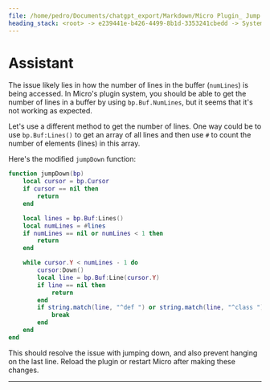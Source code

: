 ```yaml
---
file: /home/pedro/Documents/chatgpt_export/Markdown/Micro Plugin_ Jump Definitions.md
heading_stack: <root> -> e239441e-b426-4499-8b1d-3353241cbedd -> System -> c7ec2628-081c-4452-bad7-9d9408a37dbe -> System -> aaa2959b-ba07-4598-ae83-f18f3743ceda -> User -> 55a82fb5-6597-4870-bc54-3f056fcc765d -> Assistant -> aaa28f27-4c2e-43e0-bd23-02e759e2a046 -> User -> 13728b7a-2735-4e1d-9a06-14e6d8e00587 -> Assistant -> aaa22449-e24e-47d9-8610-6cdba5cba27e -> User -> 8726a647-85de-484c-a4a8-09246e56d7d3 -> Assistant -> aaa2dc7a-7bca-4ccf-b445-8af0a21c8fe5 -> User -> Plugins -> Lua callbacks -> Accessing micro functions -> Accessing the Go standard library -> Adding help files, syntax files, or colorschemes in your plugin -> Default plugins -> Plugin Manager -> 4b434983-1975-4b4c-9096-c796fb2afd2b -> Assistant -> aaa29d93-dd8b-4642-876d-c0803d007f6f -> User -> 1493a977-cc93-4d9b-8394-90ae475b5153 -> Assistant -> aaa22da2-5287-4b7a-b4f0-449a5a7a7211 -> User -> d2577d1b-6f51-491d-8b98-200b7aa67ae8 -> Assistant -> aaa23f15-a56c-4552-9dab-3f0098355286 -> User -> 78149733-8486-47b0-ac5b-a3168c040ea4 -> Assistant -> aaa25208-4813-436d-97a8-2b1e8577a6a3 -> User -> cab0d8b0-ffb6-421b-a14c-7008f19b69bc -> Assistant -> aaa2683a-56c9-4931-a410-60fd60be9003 -> User -> b49b7c06-6077-42fa-841c-1f1ee9077863 -> Assistant -> aaa22d32-edc4-4b28-ac03-cd576c14ea82 -> User -> f313744e-d56b-4898-8697-6de96941ecdb -> Assistant -> a962e220-fe10-45d7-9e6c-69c1a6e1bcda -> Assistant -> aaa228ff-6b50-4e9b-8528-f96636ff23cd -> User -> 7d83e800-8db0-43a4-b2b8-e5c632e6cebf -> Assistant
---
```

# Assistant

The issue likely lies in how the number of lines in the buffer (`numLines`) is being accessed. In Micro's plugin system, you should be able to get the number of lines in a buffer by using `bp.Buf.NumLines`, but it seems that it's not working as expected.

Let's use a different method to get the number of lines. One way could be to use `bp.Buf:Lines()` to get an array of all lines and then use `#` to count the number of elements (lines) in this array.

Here's the modified `jumpDown` function:

```lua
function jumpDown(bp)
    local cursor = bp.Cursor
    if cursor == nil then
        return
    end

    local lines = bp.Buf:Lines()
    local numLines = #lines
    if numLines == nil or numLines < 1 then
        return
    end

    while cursor.Y < numLines - 1 do
        cursor:Down()
        local line = bp.Buf:Line(cursor.Y)
        if line == nil then
            return
        end
        if string.match(line, "^def ") or string.match(line, "^class ") then
            break
        end
    end
end
```

This should resolve the issue with jumping down, and also prevent hanging on the last line. Reload the plugin or restart Micro after making these changes.

---
